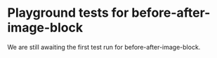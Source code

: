 # Playground tests for before-after-image-block
We are still awaiting the first test run for before-after-image-block.
